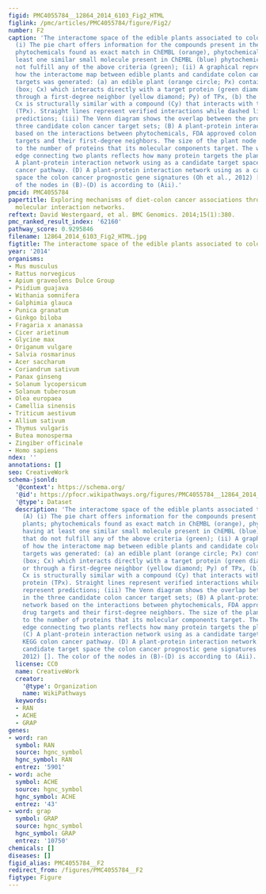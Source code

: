 ```yaml
---
figid: PMC4055784__12864_2014_6103_Fig2_HTML
figlink: /pmc/articles/PMC4055784/figure/Fig2/
number: F2
caption: 'The interactome space of the edible plants associated to colon cancer. (A)
  (i) The pie chart offers information for the compounds present in these edible plants;
  phytochemicals found as exact match in ChEMBL (orange), phytochemicals having at
  least one similar small molecule present in ChEMBL (blue) phytochemicals that do
  not fulfill any of the above criteria (green); (ii) A graphical representation of
  how the interactome map between edible plants and candidate colon cancer protein
  targets was generated: (a) an edible plant (orange circle; Px) contains a phytochemical
  (box; Cx) which interacts directly with a target protein (green diamond; TPx) or
  through a first-degree neighbor (yellow diamond; Py) of TPx, (b) the phytochemical
  Cx is structurally similar with a compound (Cy) that interacts with the target protein
  (TPx). Straight lines represent verified interactions while dashed lines represent
  predictions; (iii) The Venn diagram shows the overlap between the proteins in the
  three candidate colon cancer target sets; (B) A plant-protein interaction network
  based on the interactions between phytochemicals, FDA approved colon cancer drug
  targets and their first-degree neighbors. The size of the plant node is proportional
  to the number of proteins that its molecular components target. The width of the
  edge connecting two plants reflects how many protein targets the plants share. (C)
  A plant-protein interaction network using as a candidate target space the KEGG colon
  cancer pathway. (D) A plant-protein interaction network using as a candidate target
  space the colon cancer prognostic gene signatures (Oh et al., 2012) []. The color
  of the nodes in (B)-(D) is according to (Aii).'
pmcid: PMC4055784
papertitle: Exploring mechanisms of diet-colon cancer associations through candidate
  molecular interaction networks.
reftext: David Westergaard, et al. BMC Genomics. 2014;15(1):380.
pmc_ranked_result_index: '62160'
pathway_score: 0.9295846
filename: 12864_2014_6103_Fig2_HTML.jpg
figtitle: The interactome space of the edible plants associated to colon cancer
year: '2014'
organisms:
- Mus musculus
- Rattus norvegicus
- Apium graveolens Dulce Group
- Psidium guajava
- Withania somnifera
- Galphimia glauca
- Punica granatum
- Ginkgo biloba
- Fragaria x ananassa
- Cicer arietinum
- Glycine max
- Origanum vulgare
- Salvia rosmarinus
- Acer saccharum
- Coriandrum sativum
- Panax ginseng
- Solanum lycopersicum
- Solanum tuberosum
- Olea europaea
- Camellia sinensis
- Triticum aestivum
- Allium sativum
- Thymus vulgaris
- Butea monosperma
- Zingiber officinale
- Homo sapiens
ndex: ''
annotations: []
seo: CreativeWork
schema-jsonld:
  '@context': https://schema.org/
  '@id': https://pfocr.wikipathways.org/figures/PMC4055784__12864_2014_6103_Fig2_HTML.html
  '@type': Dataset
  description: 'The interactome space of the edible plants associated to colon cancer.
    (A) (i) The pie chart offers information for the compounds present in these edible
    plants; phytochemicals found as exact match in ChEMBL (orange), phytochemicals
    having at least one similar small molecule present in ChEMBL (blue) phytochemicals
    that do not fulfill any of the above criteria (green); (ii) A graphical representation
    of how the interactome map between edible plants and candidate colon cancer protein
    targets was generated: (a) an edible plant (orange circle; Px) contains a phytochemical
    (box; Cx) which interacts directly with a target protein (green diamond; TPx)
    or through a first-degree neighbor (yellow diamond; Py) of TPx, (b) the phytochemical
    Cx is structurally similar with a compound (Cy) that interacts with the target
    protein (TPx). Straight lines represent verified interactions while dashed lines
    represent predictions; (iii) The Venn diagram shows the overlap between the proteins
    in the three candidate colon cancer target sets; (B) A plant-protein interaction
    network based on the interactions between phytochemicals, FDA approved colon cancer
    drug targets and their first-degree neighbors. The size of the plant node is proportional
    to the number of proteins that its molecular components target. The width of the
    edge connecting two plants reflects how many protein targets the plants share.
    (C) A plant-protein interaction network using as a candidate target space the
    KEGG colon cancer pathway. (D) A plant-protein interaction network using as a
    candidate target space the colon cancer prognostic gene signatures (Oh et al.,
    2012) []. The color of the nodes in (B)-(D) is according to (Aii).'
  license: CC0
  name: CreativeWork
  creator:
    '@type': Organization
    name: WikiPathways
  keywords:
  - RAN
  - ACHE
  - GRAP
genes:
- word: ran
  symbol: RAN
  source: hgnc_symbol
  hgnc_symbol: RAN
  entrez: '5901'
- word: ache
  symbol: ACHE
  source: hgnc_symbol
  hgnc_symbol: ACHE
  entrez: '43'
- word: grap
  symbol: GRAP
  source: hgnc_symbol
  hgnc_symbol: GRAP
  entrez: '10750'
chemicals: []
diseases: []
figid_alias: PMC4055784__F2
redirect_from: /figures/PMC4055784__F2
figtype: Figure
---
```

